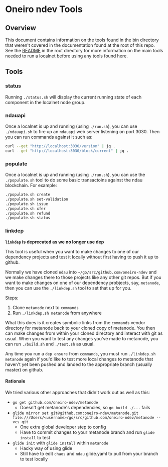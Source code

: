 # Oneiro ndev Tools

## Overview

This document contains information on the tools found in the bin directory that weren't covered in the documentation found at the root of this repo.  See the [README](../README.md) in the root directory for more information on the main tools needed to run a localnet before using any tools found here.

## Tools

### status

Running `./status.sh` will display the current running state of each component in the localnet node group.

### ndauapi

Once a localnet is up and running (using `./run.sh`), you can use `./ndauapi.sh` to fire up an `ndauapi` web server listening on port 3030.  Then you can run commands against it such as:

```sh
curl --get "http://localhost:3030/version" | jq .
curl --get "http://localhost:3030/block/current" | jq .
```

### populate

Once a localnet is up and running (using `./run.sh`), you can use the `./populate.sh` tool to do some basic transactoins against the ndau blockchain.  For example:

```sh
./populate.sh create
./populate.sh set-validation
./populate.sh issue
./populate.sh xfer
./populate.sh refund
./populate.sh status
```

### linkdep

**`linkdep` is deprecated as we no longer use dep**

This tool is useful when you want to make changes to one of our dependency projects and test it locally without first having to push it up to github.

Normally we have cloned `ndau` into `~/go/src/github.com/oneiro-ndev` and we make changes there to those projects like any other git repos.  But if you want to make changes on one of our dependency probjects, say, `metanode`, then you can use the `./linkdep.sh` tool to set that up for you.

Steps:

1. Clone `metanode` next to `commands`
1. Run `./linkdep.sh metanode` from anywhere

What this does is it creates symbolic links from the `commands` vendor directory for metanode back to your cloned copy of metanode.  You then can make changes from within your cloned directory and interact with git as usual.  When you want to test any changes you've made to metanode, you can run `./build.sh` and `./test.sh` as usual.

Any time you run a `dep ensure` from `commands`, you must run `./linkdep.sh metanode` again if you'd like to test more local changes to metanode that haven't yet been pushed and landed to the appropriate branch (usually master) on github.

#### Rationale

We tried various other approaches that didn't work out as well as this:

* `go get github.com/oneiro-ndev/metanode`
    - Doesn't get metanode's dependencies, so `go build ./...` fails
* `glide mirror set git@github.com:oneiro-ndev/metanode.git file:///Users/<username>/go/src/github.com/oneiro-ndev/metanode --vcs git`
    - One extra global developer step to config
    - Have to commit changes to your metanode branch and run `glide install` to test
* `glide init` with `glide install` within `metanode`
    - Hacky way of using glide
    - Still have to edit `chaos` and `ndau` glide.yaml to pull from your branch to test locally
